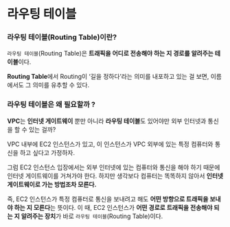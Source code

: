 # 라우팅 테이블
### 라우팅 테이블(Routing Table)이란?

`라우팅 테이블`(Routing Table)은 **트래픽을 어디로 전송해야 하는 지 경로를 알려주는 테이블**이다.  
  
**Routing Table**에서 Routing이 ‘길을 정하다’라는 의미를 내포하고 있는 걸 보면, 이름에서도 그 의미를 유추할 수 있다.

### 라우팅 테이블은 왜 필요할까 ?

**VPC**는 **인터넷 게이트웨이** 뿐만 아니라 **라우팅 테이블**도 있어야만 외부 인터넷과 통신을 할 수 있는 걸까?  

VPC 내부에 EC2 인스턴스가 있고, 이 인스턴스가 VPC 외부에 있는 특정 컴퓨터와 통신을 하고 싶다고 가정하자.   
  
그럼 EC2 인스턴스 입장에서는 외부 인터넷에 있는 컴퓨터와 통신을 해야 하기 때문에 인터넷 게이트웨이를 거쳐가야 한다. 하지만 생각보다 컴퓨터는 똑똑하지 않아서 **인터넷 게이트웨이로 가는 방법조차 모른다.**   
  
즉, EC2 인스턴스가 특정 컴퓨터로 통신을 보내려고 해도 **어떤 방향으로 트래픽을 보내야 하는 지 모른다**는 뜻이다. 이 때, EC2 인스턴스가 **어떤 경로로 트래픽을 전송해야 되는 지 알려주는 장치**가 바로 `라우팅 테이블`(Routing Table)이다.  
  
